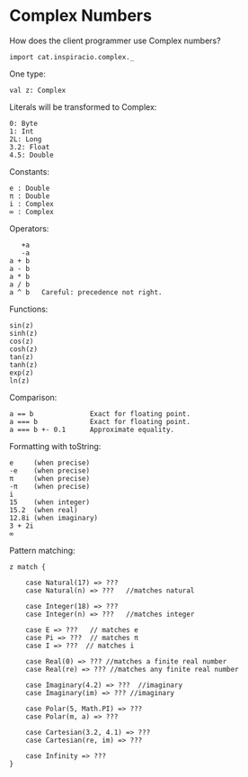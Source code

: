 # Complex Numbers

How does the client programmer use Complex numbers?

    import cat.inspiracio.complex._

One type:

    val z: Complex
    
Literals will be transformed to Complex:

    0: Byte
    1: Int
    2L: Long
    3.2: Float
    4.5: Double

Constants:

    e : Double
    π : Double
    i : Complex
    ∞ : Complex
    
Operators:
    
       +a
       -a
    a + b
    a - b
    a * b
    a / b
    a ^ b   Careful: precedence not right.

Functions:

    sin(z)
    sinh(z)
    cos(z)
    cosh(z)
    tan(z)
    tanh(z)
    exp(z)
    ln(z)

Comparison:

    a == b              Exact for floating point.
    a === b             Exact for floating point.
    a === b +- 0.1      Approximate equality.

Formatting with toString:

    e     (when precise)
    -e    (when precise)
    π     (when precise)
    -π    (when precise)
    i
    15    (when integer)
    15.2  (when real)
    12.8i (when imaginary)
    3 + 2i
    ∞

Pattern matching:

    z match {

        case Natural(17) => ???
        case Natural(n) => ???   //matches natural

        case Integer(18) => ???
        case Integer(n) => ???   //matches integer
        
        case E => ???   // matches e
        case Pi => ???  // matches π
        case I => ???  // matches i
        
        case Real(0) => ??? //matches a finite real number
        case Real(re) => ??? //matches any finite real number

        case Imaginary(4.2) => ???  //imaginary
        case Imaginary(im) => ??? //imaginary
        
        case Polar(5, Math.PI) => ???
        case Polar(m, a) => ???
        
        case Cartesian(3.2, 4.1) => ???
        case Cartesian(re, im) => ???
        
        case Infinity => ??? 
    }
